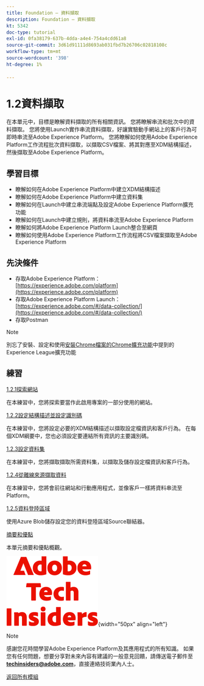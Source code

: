 ```yaml
---
title: Foundation — 資料擷取
description: Foundation — 資料擷取
kt: 5342
doc-type: tutorial
exl-id: 0fa38179-637b-4dda-a4e4-754a4cdd61a8
source-git-commit: 3d61d91111d8693ab031fbd7b26706c02818108c
workflow-type: tm+mt
source-wordcount: '398'
ht-degree: 1%

---
```


# 1.2資料擷取

在本單元中，目標是瞭解資料擷取的所有相關資訊。 您將瞭解串流和批次中的資料擷取。 您將使用Launch實作串流資料擷取，好讓實驗動手網站上的客戶行為可即時串流至Adobe Experience Platform。 您將瞭解如何使用Adobe Experience Platform工作流程批次資料擷取，以擷取CSV檔案、將其對應至XDM結構描述，然後擷取至Adobe Experience Platform。

## 學習目標

- 瞭解如何在Adobe Experience Platform中建立XDM結構描述
- 瞭解如何在Adobe Experience Platform中建立資料集
- 瞭解如何在Launch中建立串流端點及設定Adobe Experience Platform擴充功能
- 瞭解如何在Launch中建立規則，將資料串流至Adobe Experience Platform
- 瞭解如何將Adobe Experience Platform Launch整合至網頁
- 瞭解如何使用Adobe Experience Platform工作流程將CSV檔案擷取至Adobe Experience Platform

## 先決條件

- 存取Adobe Experience Platform： [https://experience.adobe.com/platform](https://experience.adobe.com/platform)
- 存取Adobe Experience Platform Launch： [https://experience.adobe.com/#/data-collection/](https://experience.adobe.com/#/data-collection/)
- 存取Postman

>[!NOTE]
>
>別忘了安裝、設定和使用[安裝Chrome檔案的Chrome擴充功能](../../../getting-started/gettingstarted/ex1.md)中提到的Experience League擴充功能

## 練習

[1.2.1探索網站](./ex1.md)

在本練習中，您將探索要當作此啟用專案的一部分使用的網站。

[1.2.2設定結構描述並設定識別碼](./ex2.md)

在本練習中，您將設定必要的XDM結構描述以擷取設定檔資訊和客戶行為。 在每個XDM綱要中，您也必須設定要連結所有資訊的主要識別碼。

[1.2.3設定資料集](./ex3.md)

在本練習中，您將擷取擷取所需資料集，以擷取及儲存設定檔資訊和客戶行為。

[1.2.4從離線來源擷取資料](./ex4.md)

在本練習中，您將會前往網站和行動應用程式，並像客戶一樣將資料串流至Platform。

[1.2.5資料登陸區域](./ex5.md)

使用Azure Blob儲存設定您的資料登陸區域Source聯結器。

[摘要和優點](./summary.md)

本單元摘要和優點概觀。

![技術內部人士](./../../../../assets/images/techinsiders.png){width="50px" align="left"}

>[!NOTE]
>
>感謝您花時間學習Adobe Experience Platform及其應用程式的所有知識。 如果您有任何問題，想要分享對未來內容有建議的一般意見回饋，請傳送電子郵件至&#x200B;**techinsiders@adobe.com**，直接連絡技術業內人士。

[返回所有模組](./../../../../overview.md)
